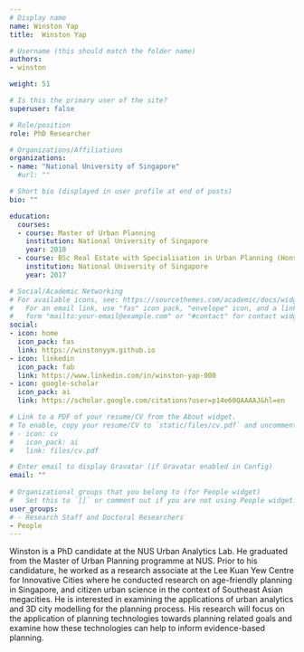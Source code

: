 ```yaml
---
# Display name
name: Winston Yap
title:  Winston Yap

# Username (this should match the folder name)
authors:
- winston

weight: 51

# Is this the primary user of the site?
superuser: false

# Role/position
role: PhD Researcher

# Organizations/Affiliations
organizations:
- name: "National University of Singapore"
  #url: ""

# Short bio (displayed in user profile at end of posts)
bio: ""

education:
  courses:
  - course: Master of Urban Planning
    institution: National University of Singapore
    year: 2018
  - course: BSc Real Estate with Specialisation in Urban Planning (Hons)
    institution: National University of Singapore
    year: 2017

# Social/Academic Networking
# For available icons, see: https://sourcethemes.com/academic/docs/widgets/#icons
#   For an email link, use "fas" icon pack, "envelope" icon, and a link in the
#   form "mailto:your-email@example.com" or "#contact" for contact widget.
social:
- icon: home
  icon_pack: fas
  link: https://winstonyym.github.io
- icon: linkedin
  icon_pack: fab
  link: https://www.linkedin.com/in/winston-yap-000
- icon: google-scholar
  icon_pack: ai
  link: https://scholar.google.com/citations?user=p14e60QAAAAJ&hl=en

# Link to a PDF of your resume/CV from the About widget.
# To enable, copy your resume/CV to `static/files/cv.pdf` and uncomment the lines below.  
# - icon: cv
#   icon_pack: ai
#   link: files/cv.pdf

# Enter email to display Gravatar (if Gravatar enabled in Config)
email: ""
  
# Organizational groups that you belong to (for People widget)
#   Set this to `[]` or comment out if you are not using People widget.  
user_groups:
# - Research Staff and Doctoral Researchers
- People
---
```


Winston is a PhD candidate at the NUS Urban Analytics Lab. He graduated from the Master of Urban Planning programme at NUS. Prior to his candidature, he worked as a research associate at the Lee Kuan Yew Centre for Innovative Cities where he conducted research on age-friendly planning in Singapore, and citizen urban science in the context of Southeast Asian megacities. He is interested in examining the applications of urban analytics and 3D city modelling for the planning process. His research will focus on the application of planning technologies towards planning related goals and examine how these technologies can help to inform evidence-based planning.
